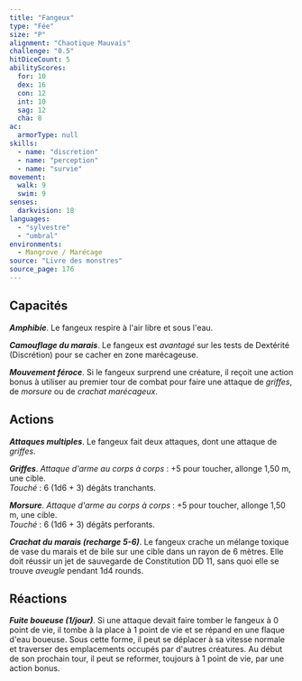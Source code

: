 ```yaml
---
title: "Fangeux"
type: "Fée"
size: "P"
alignment: "Chaotique Mauvais"
challenge: "0.5"
hitDiceCount: 5
abilityScores:
  for: 10
  dex: 16
  con: 12
  int: 10
  sag: 12
  cha: 8
ac: 
  armorType: null
skills: 
  - name: "discretion"
  - name: "perception"
  - name: "survie"
movement: 
  walk: 9
  swim: 9
senses: 
  darkvision: 18
languages: 
  - "sylvestre"
  - "umbral"
environments:
  - Mangrove / Marécage
source: "Livre des monstres"
source_page: 176
---
```

## Capacités
_**Amphibie**_. Le fangeux respire à l'air libre et sous l'eau.

_**Camouflage du marais**_. Le fangeux est _avantagé_ sur les tests de Dextérité (Discrétion) pour se cacher en zone marécageuse.

_**Mouvement féroce**_. Si le fangeux surprend une créature, il reçoit une action bonus à utiliser au premier tour de combat pour faire une attaque de _griffes_, de _morsure_ ou de _crachat marécageux_.

## Actions
_**Attaques multiples**_. Le fangeux fait deux attaques, dont une attaque de _griffes_.

_**Griffes**_. _Attaque d'arme au corps à corps_ : +5 pour toucher, allonge 1,50 m, une cible.  
_Touché_ : 6 (1d6 + 3) dégâts tranchants.

_**Morsure**_. _Attaque d'arme au corps à corps_ : +5 pour toucher, allonge 1,50 m, une cible.  
_Touché_ : 6 (1d6 + 3) dégâts perforants.

_**Crachat du marais (recharge 5-6)**_. Le fangeux crache un mélange toxique de vase du marais et de bile sur une cible dans un rayon de 6 mètres. Elle doit réussir un jet de sauvegarde de Constitution DD 11, sans quoi elle se trouve _aveugle_ pendant 1d4 rounds.

## Réactions
_**Fuite boueuse (1/jour)**_. Si une attaque devait faire tomber le fangeux à 0 point de vie, il tombe à la place à 1 point de vie et se répand en une flaque d'eau boueuse. Sous cette forme, il peut se déplacer à sa vitesse normale et traverser des emplacements occupés par d'autres créatures. Au début de son prochain tour, il peut se reformer, toujours à 1 point de vie, par une action bonus.

